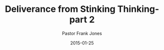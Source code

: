 ---
lunr: "true"
title: "Deliverance from Stinking Thinking- part 2"
author: "Pastor Frank Jones"
postDate: "01-25-2015"
date: 2015-01-25
category: "sermons"
slug: "2015/01/ffc_01252015"
icon: microphone
audioLink: "ffc_01252015"
tags: [stinking thinking]
mp3: "ffc_01252015/01252015.mp3"
ogg: "ffc_01252015/01252015.ogg"
linkurl: "https://archive.org/download/ffc_01252015/ffc_01252015_files.xml"
ipath: "https://archive.org/download/ffc_01252015/01252015.mp3"
layout: sermon.html
---